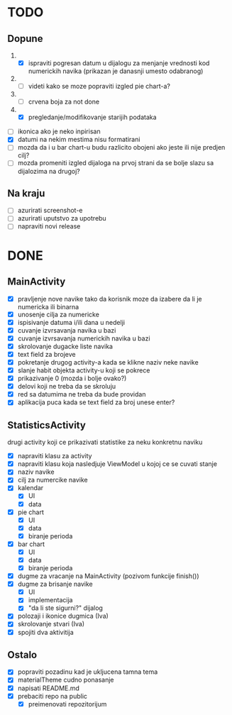 # TODO

## Dopune
1. - [x] ispraviti pogresan datum u dijalogu za menjanje vrednosti kod numerickih navika (prikazan je danasnji umesto odabranog)
2. - [ ] videti kako se moze popraviti izgled pie chart-a?
3. - [ ] crvena boja za not done
4. - [x] pregledanje/modifikovanje starijih podataka
- [ ] ikonica ako je neko inpirisan
- [x] datumi na nekim mestima nisu formatirani
- [ ] mozda da i u bar chart-u budu razlicito obojeni ako jeste ili nije predjen cilj?
- [ ] mozda promeniti izgled dijaloga na prvoj strani da se bolje slazu sa dijalozima na drugoj?

## Na kraju
- [ ] azurirati screenshot-e
- [ ] azurirati uputstvo za upotrebu
- [ ] napraviti novi release

# DONE

## MainActivity
- [x] pravljenje nove navike tako da korisnik moze da izabere da li je numericka ili binarna
- [x] unosenje cilja za numericke
- [x] ispisivanje datuma i/ili dana u nedelji
- [x] cuvanje izvrsavanja navika u bazi
- [x] cuvanje izvrsavanja numerickih navika u bazi
- [x] skrolovanje dugacke liste navika
- [x] text field za brojeve
- [x] pokretanje drugog activity-a kada se klikne naziv neke navike
- [x] slanje habit objekta activity-u koji se pokrece
- [x] prikazivanje 0 (mozda i bolje ovako?)
- [x] delovi koji ne treba da se skroluju
- [x] red sa datumima ne treba da bude providan
- [x] aplikacija puca kada se text field za broj unese enter?

## StatisticsActivity
drugi activity koji ce prikazivati statistike za neku konkretnu naviku
- [x] napraviti klasu za activity
- [x] napraviti klasu koja nasledjuje ViewModel u kojoj ce se cuvati stanje
- [x] naziv navike
- [x] cilj za numercike navike
- [x] kalendar
    - [x] UI
    - [x] data
- [x] pie chart
    - [x] UI
    - [x] data
    - [x] biranje perioda
- [x] bar chart
    - [x] UI
    - [x] data
    - [x] biranje perioda
- [x] dugme za vracanje na MainActivity (pozivom funkcije finish())
- [x] dugme za brisanje navike
    - [x] UI
    - [x] implementacija
    - [x] "da li ste sigurni?" dijalog
- [x] polozaji i ikonice dugmica (Iva)
- [x] skrolovanje stvari (Iva)
- [x] spojiti dva aktivitija

## Ostalo
- [x] popraviti pozadinu kad je ukljucena tamna tema
- [x] materialTheme cudno ponasanje
- [x] napisati README.md
- [x] prebaciti repo na public
    - [x] preimenovati repozitorijum
